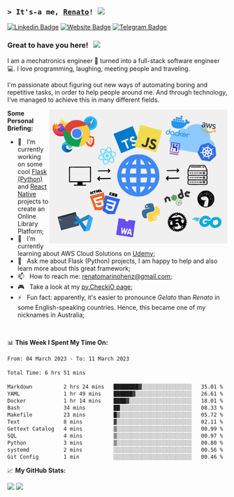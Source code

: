 <!--
**renatomh/renatomh** is a ✨ _special_ ✨ repository because its `README.md` (this file) appears on your GitHub profile.

- 👯 I’m looking to collaborate on ...
- 🤔 I’m looking for help with ...
-->

### <samp>&gt; It's-a me, <a href="https://github.com/renatomh" target="_blank">Renato</a>! <img src="https://media.giphy.com/media/hvRJCLFzcasrR4ia7z/giphy.gif" width="25"> </samp>

[![Linkedin Badge](https://img.shields.io/badge/-LinkedIn-0e76a8?style=flat-square&logo=Linkedin&logoColor=white)](https://www.linkedin.com/in/renato-marino-henz-a9081785/?locale=en_US)
[![Website Badge](https://img.shields.io/badge/Website-3b5998?style=flat-square&logo=google-chrome&logoColor=white)](https://www.mhsw.com.br/)
[![Telegram Badge](https://img.shields.io/badge/-Telegram-0088cc?style=flat-square&logo=Telegram&logoColor=white)](https://t.me/renatomarinohenz)

### Great to have you here! &nbsp; ![](https://visitor-badge.glitch.me/badge?page_id=renatomh.renatomh)

I am a mechatronics engineer 🦾 turned into a full-stack software engineer 💻. I love programming, laughing, meeting people and traveling.

I'm passionate about figuring out new ways of automating boring and repetitive tasks, in order to help people around me. And through technology, I've managed to achieve this in many different fields.

<img align="right" alt="Coding" src="./assets/coding.png" width="408" />
  
**Some Personal Briefing:**

- 🔭&nbsp;&nbsp; I’m currently working on some cool [Flask (Python)](https://github.com/renatomh/api-onlibrary) and [React Native](https://github.com/renatomh/mobileonlibrary) projects to create an Online Library Platform;
- 🌱&nbsp;&nbsp; I’m currently learning about AWS Cloud Solutions on [Udemy](https://www.udemy.com/course/aws-certified-solutions-architect-associate-saa-c03/);
- 💬&nbsp;&nbsp; Ask me about Flask (Python) projects, I am happy to help and also learn more about this great framework;
- 📫&nbsp;&nbsp; How to reach me: renatomarinohenz@gmail.com;
- 🎮&nbsp;&nbsp; Take a look at my [py.CheckiO page](https://py.checkio.org/user/renatomh/);
- ⚡&nbsp;&nbsp; Fun fact: apparently, it's easier to pronounce *Gelato* than *Renato* in some English-speaking countries. Hence, this became one of my nicknames in Australia;

</br>

📊 **This Week I Spent My Time On:**
<!--START_SECTION:waka-->

```text
From: 04 March 2023 - To: 11 March 2023

Total Time: 6 hrs 51 mins

Markdown          2 hrs 24 mins   ████████▓░░░░░░░░░░░░░░░░   35.01 %
YAML              1 hr 49 mins    ██████▓░░░░░░░░░░░░░░░░░░   26.61 %
Docker            1 hr 14 mins    ████▓░░░░░░░░░░░░░░░░░░░░   18.01 %
Bash              34 mins         ██░░░░░░░░░░░░░░░░░░░░░░░   08.33 %
Makefile          23 mins         █▒░░░░░░░░░░░░░░░░░░░░░░░   05.72 %
Text              8 mins          ▓░░░░░░░░░░░░░░░░░░░░░░░░   02.11 %
Gettext Catalog   4 mins          ▒░░░░░░░░░░░░░░░░░░░░░░░░   00.99 %
SQL               4 mins          ▒░░░░░░░░░░░░░░░░░░░░░░░░   00.97 %
Python            3 mins          ▒░░░░░░░░░░░░░░░░░░░░░░░░   00.80 %
systemd           2 mins          ░░░░░░░░░░░░░░░░░░░░░░░░░   00.56 %
Git Config        1 min           ░░░░░░░░░░░░░░░░░░░░░░░░░   00.46 %
```

<!--END_SECTION:waka-->

📈 **My GitHub Stats:**

<p>
  <img height="180em" src="https://github-readme-stats.vercel.app/api?username=renatomh&show_icons=true&hide_border=true&&count_private=true&include_all_commits=true" />
  <img height="180em" src="https://github-readme-stats.vercel.app/api/top-langs/?username=renatomh&exclude_repo=KNN-Image-Classification&show_icons=true&hide_border=true&layout=compact&langs_count=8"/>
</p>
